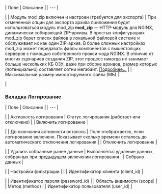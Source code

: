 | Поле | Описание |
| --- |

|
| Модуль mod\_zip включен и настроен (требуется для экспорта) | При отмеченной опции для экспорта архива приложения будет использоваться модуль mod\_zip    **mod\_zip** — HTTP-модуль для NGINX, динамически собирающий ZIP-архивы. В простых конфигурациях mod\_zip берет список файлов в локальной файловой системе и обслуживает их как один ZIP-архив. В более сложных настройках mod\_zip может передавать файлы компонентов с вышестоящих серверов с помощью собственного прокси-кода NGINX. В отличие от многих сценариев создания ZIP, этот процесс никогда не занимает больше нескольких КБ ОЗУ, даже при сборке архивов, размер которых (потенциально) составляет сотни мегабайт.    [Подробнее...](https://www.nginx.com/resources/wiki/modules/zip/) |
| Максимальный размер импортируемого файла (МБ) |

|

### Вкладка Логирование

| Поле | Описание |
| --- |

|
| Активность логирования | Статус логирования (работает или отключено) |
| Включить логирование |

|
| До окончания активности осталось | Поле отображается, если логирование включено. Показывает сколько времени осталось до автоматического отключения логирования |
| Отключить логирование |

|
| Удалить собранные ранее данные | Выполняется удаление данных, собранных при предыдущем включении логирования |
| Собрано данных |

|
| Настройки фильтрации | |
| Идентификатор клиента (client\_id) |

|
| Идентификатор пароля (password\_id) |
| Область видимости (scope) |
| Метод (method) |
| Идентификатор пользователя (user\_id) |